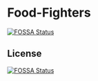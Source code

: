 # Food-Fighters
[![FOSSA Status](https://app.fossa.com/api/projects/git%2Bgithub.com%2Fshaqattack13%2FFood-Fighters.svg?type=shield)](https://app.fossa.com/projects/git%2Bgithub.com%2Fshaqattack13%2FFood-Fighters?ref=badge_shield)



## License
[![FOSSA Status](https://app.fossa.com/api/projects/git%2Bgithub.com%2Fshaqattack13%2FFood-Fighters.svg?type=large)](https://app.fossa.com/projects/git%2Bgithub.com%2Fshaqattack13%2FFood-Fighters?ref=badge_large)
